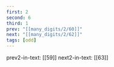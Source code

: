 ```yaml
---
first: 2
second: 6
third: 1
prev: "[[many_digits/2/60]]"
next: "[[many_digits/2/62]]"
tags: [odd]
---
```

prev2-in-text: [[59]]
next2-in-text: [[63]]
